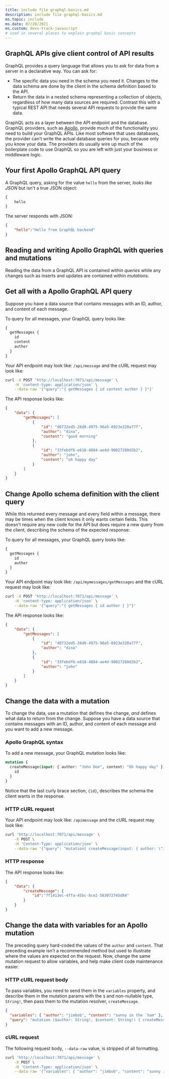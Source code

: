 ```yaml
---
title: include file graphql-basics.md
description: include file graphql-basics.md 
ms.topic: include
ms.date: 07/20/2021
ms.custom: devx-track-javascript
# used in several places to explain graphql basic concepts
---
```


## GraphQL APIs give client control of API results

GraphQL provides a query language that allows you to ask for data from a server in a declarative way. You can ask for:

* The specific data you need in the schema you need it. Changes to the data schema are done by the client in the schema definition based to the API.
* Return the data in a nested schema representing a collection of objects, regardless of how many data sources are required. Contrast this with a typical REST API that needs several API requests to provide the same data.

GraphQL acts as a layer between the API endpoint and the database. GraphQL providers, such as [Apollo](https://www.apollographql.com/), provide much of the functionality you need to build your GraphQL APIs. Like most software that uses databases, the provider can't write the actual database queries for you, because only you know your data. The providers do usually wire up much of the boilerplate code to use GraphQL so you are left with just your business or middleware logic.  

## Your first Apollo GraphQL API query

A GraphQL query, asking for the value `hello` from the server, _looks like JSON_ but isn't a true JSON object:

```graphql
{
    hello
}
```

The server responds with JSON:

```json
{
    "hello":"Hello from GraphQL backend"
}
```

## Reading and writing Apollo GraphQL with queries and mutations

Reading the data from a GraphQL API is contained within _queries_ while any changes such as inserts and updates are contained within _mutations_. 

## Get all with a Apollo GraphQL API query

Suppose you have a data source that contains messages with an ID, author, and content of each message. 

To query for all messages, your GraphQL query looks like:

```graphql
{
  getMessages {
    id
    content
    author
  }
}
```

Your API endpoint may look like: `/api/message` and the cURL request may look like:

```bash
curl -X POST 'http://localhost:7071/api/message' \
    -H 'content-type: application/json' \
    --data-raw '{"query":"{ getMessages { id content author } }"}'
```

The API response looks like:

```json
{
    "data": {
        "getMessages": [
            {
                "id": "d8732ed5-26d8-4975-98a5-8923e320a77f",
                "author": "dina",
                "content": "good morning"
            },
            {
                "id": "33febdf6-e618-4884-ae4d-90827280d2b2",
                "author": "john",
                "content": "oh happy day"
            }
        ]
    }
}
```

## Change Apollo schema definition with the client query

While this returned every message and every field within a message, there may be times when the client knows it only wants certain fields. This doesn't require any new code for the API but does require a new query from the client, describing the schema of the expected response:

To query for all messages, your GraphQL query looks like:

```graphql
{
  getMessages {
    id
    author
  }
}

```

Your API endpoint may look like: `/api/mymessages/getMessages` and the cURL request may look like:

```bash
curl -X POST 'http://localhost:7071/api/message' \
    -H 'content-type: application/json' \
    --data-raw '{"query":"{ getMessages { id author } }"}'
```

The API response looks like:

```json
{
    "data": {
        "getMessages": [
            {
                "id": "d8732ed5-26d8-4975-98a5-8923e320a77f",
                "author": "dina"
            },
            {
                "id": "33febdf6-e618-4884-ae4d-90827280d2b2",
                "author": "john"
            }
        ]
    }
}
```

## Change the data with a mutation

To change the data, use a mutation that defines the change, _and_ defines what data to return from the change. Suppose you have a data source that contains messages with an ID, author, and content of each message and you want to add a new message. 

### Apollo GraphQL syntax

To add a new message, your GraphQL mutation looks like:

```graphql
mutation {
  createMessage(input: { author: "John Doe", content: "Oh happy day" }) {
    id
  }
}
```

Notice that the last curly brace section, `{id}`, describes the schema the client wants in the response.

### HTTP cURL request

Your API endpoint may look like: `/apimessage` and the cURL request may look like:

```bash
curl 'http://localhost:7071/api/message' \
    -X POST \
    -H 'Content-Type: application/json' \
    --data-raw '{"query": "mutation{ createMessage(input: { author: \"John Doe\", content: \"Oh happy day\" }){ id } }"}'
```

### HTTP response

The API response looks like:

```json
{
    "data": {
        "createMessage": {
            "id":"7f1413ec-4ffa-45bc-bce2-583072745d84"
        }
    }
}
```

## Change the data with variables for an Apollo mutation

The preceding query hard-coded the values of the `author` and `content`. That preceding example isn't a recommended method but used to illustrate where the values are expected on the request. Now, change the same mutation request to allow variables, and help make client code maintenance easier. 

### HTTP cURL request body

To pass variables, you need to send them in the `variables` property, and describe them in the mutation params with the `$` and non-nullable type, `String!`, then pass them to the mutation resolver, `createMessage`.

```json
{
  "variables": { "author": "jimbob", "content": "sunny in the `ham" },
  "query": "mutation ($author: String!, $content: String!) { createMessage(input: { author: $author, content: $content }){ id }}"
}
```

### cURL request

The following request body, `--data-raw` value, is stripped of all formatting.

```bash
curl 'http://localhost:7071/api/message' \
    -X POST \
    -H 'Content-Type: application/json' \
    --data-raw '{"variables": { "author": "jimbob", "content": "sunny in the `ham" },"query": "mutation ($author: String!, $content: String!){ createMessage(input: { author: $author, content: $content }){ id } }"}'
```
